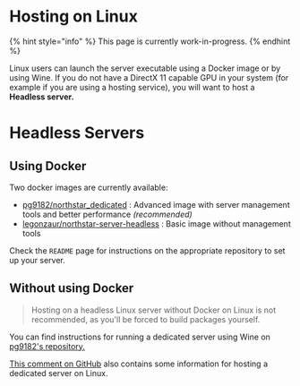 # Hosting on Linux

{% hint style="info" %}
This page is currently work-in-progress.
{% endhint %}

Linux users can launch the server executable using a Docker image or by using Wine.
If you do not have a DirectX 11 capable GPU in your system (for example if you are using a hosting service), you will want to host a **Headless server.**

# <a name="Headless_Servers">Headless Servers</a>

## Using Docker
Two docker images are currently available:
- [pg9182/northstar_dedicated](https://github.com/pg9182/northstar-dedicated) : Advanced image with server management tools and better performance *(recommended)*
- [legonzaur/northstar-server-headless](https://github.com/Legonzaur/northstar-server-headless) : Basic image without management tools

Check the `README` page for instructions on the appropriate repository to set up your server.

## Without using Docker

> Hosting on a headless Linux server without Docker on Linux is not recommended, as you'll be forced to build packages yourself.

You can find instructions for running a dedicated server using Wine on [pg9182's repository.](https://github.com/pg9182/northstar-dedicated#running-with-wine)

[This comment on GitHub](https://github.com/R2Northstar/Northstar/issues/49#issuecomment-1001094694) also contains some information for hosting a dedicated server on Linux.
